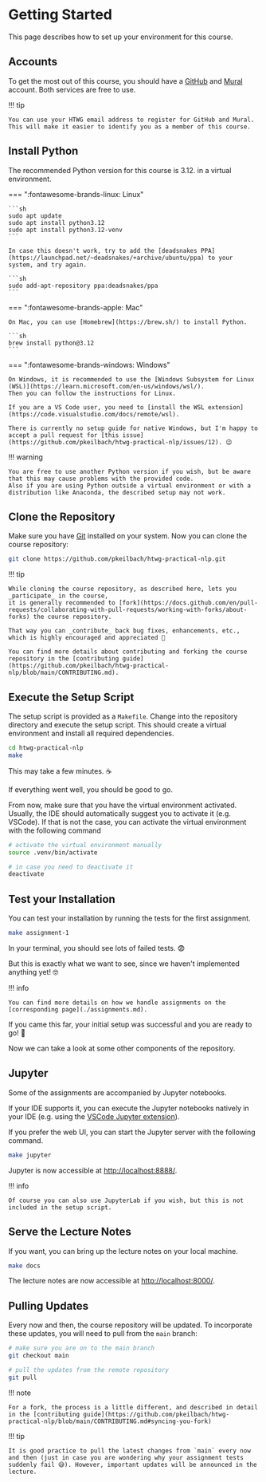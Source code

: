 # Getting Started

This page describes how to set up your environment for this course.

## Accounts

To get the most out of this course, you should have a [GitHub](https://github.com/) and [Mural](https://www.mural.co/) account.
Both services are free to use.

!!! tip

    You can use your HTWG email address to register for GitHub and Mural.
    This will make it easier to identify you as a member of this course.

## Install Python

The recommended Python version for this course is 3.12. in a virtual environment.

=== ":fontawesome-brands-linux: Linux"

    ```sh
    sudo apt update
    sudo apt install python3.12
    sudo apt install python3.12-venv
    ```

    In case this doesn't work, try to add the [deadsnakes PPA](https://launchpad.net/~deadsnakes/+archive/ubuntu/ppa) to your system, and try again.

    ```sh
    sudo add-apt-repository ppa:deadsnakes/ppa
    ```

=== ":fontawesome-brands-apple: Mac"

    On Mac, you can use [Homebrew](https://brew.sh/) to install Python.

    ```sh
    brew install python@3.12
    ```

=== ":fontawesome-brands-windows: Windows"

    On Windows, it is recommended to use the [Windows Subsystem for Linux (WSL)](https://learn.microsoft.com/en-us/windows/wsl/).
    Then you can follow the instructions for Linux.

    If you are a VS Code user, you need to [install the WSL extension](https://code.visualstudio.com/docs/remote/wsl).

    There is currently no setup guide for native Windows, but I'm happy to accept a pull request for [this issue](https://github.com/pkeilbach/htwg-practical-nlp/issues/12). 😉

!!! warning

    You are free to use another Python version if you wish, but be aware that this may cause problems with the provided code.
    Also if you are using Python outside a virtual environment or with a distribution like Anaconda, the described setup may not work.

## Clone the Repository

Make sure you have [Git](https://git-scm.com/) installed on your system.
Now you can clone the course repository:

```sh
git clone https://github.com/pkeilbach/htwg-practical-nlp.git
```

!!! tip

    While cloning the course repository, as described here, lets you _participate_ in the course,
    it is generally recommended to [fork](https://docs.github.com/en/pull-requests/collaborating-with-pull-requests/working-with-forks/about-forks) the course repository.

    That way you can _contribute_ back bug fixes, enhancements, etc., which is highly encouraged and appreciated 🚀

    You can find more details about contributing and forking the course repository in the [contributing guide](https://github.com/pkeilbach/htwg-practical-nlp/blob/main/CONTRIBUTING.md).

## Execute the Setup Script

The setup script is provided as a `Makefile`.
Change into the repository directory and execute the setup script.
This should create a virtual environment and install all required dependencies.

```sh
cd htwg-practical-nlp
make
```

This may take a few minutes. ☕

If everything went well, you should be good to go.

From now, make sure that you have the virtual environment activated.
Usually, the IDE should automatically suggest you to activate it (e.g. VSCode).
If that is not the case, you can activate the virtual environment with the following command

```sh
# activate the virtual environment manually
source .venv/bin/activate

# in case you need to deactivate it
deactivate
```

## Test your Installation

You can test your installation by running the tests for the first assignment.

```sh
make assignment-1
```

In your terminal, you should see lots of failed tests. 😨

But this is exactly what we want to see, since we haven't implemented anything yet! 🤓

!!! info

    You can find more details on how we handle assignments on the [corresponding page](./assignments.md).

If you came this far, your initial setup was successful and you are ready to go! 🚀

Now we can take a look at some other components of the repository.

## Jupyter

Some of the assignments are accompanied by Jupyter notebooks.

If your IDE supports it, you can execute the Jupyter notebooks natively in your IDE (e.g. using the [VSCode Jupyter extension](https://marketplace.visualstudio.com/items?itemName=ms-toolsai.jupyter)).

If you prefer the web UI, you can start the Jupyter server with the following command.

```sh
make jupyter
```

Jupyter is now accessible at <http://localhost:8888/>.

!!! info

    Of course you can also use JupyterLab if you wish, but this is not included in the setup script.

## Serve the Lecture Notes

If you want, you can bring up the lecture notes on your local machine.

```sh
make docs
```

The lecture notes are now accessible at <http://localhost:8000/>.

## Pulling Updates

Every now and then, the course repository will be updated.
To incorporate these updates, you will need to pull from the `main` branch:

```sh
# make sure you are on to the main branch
git checkout main

# pull the updates from the remote repository
git pull
```

!!! note

    For a fork, the process is a little different, and described in detail in the [contributing guide](https://github.com/pkeilbach/htwg-practical-nlp/blob/main/CONTRIBUTING.md#syncing-you-fork)

!!! tip

    It is good practice to pull the latest changes from `main` every now and then (just in case you are wondering why your assignment tests suddenly fail 😅). However, important updates will be announced in the lecture.

